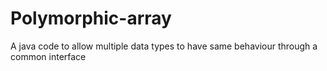 # Polymorphic-array
A java code to allow multiple data types to have same behaviour through a common interface
